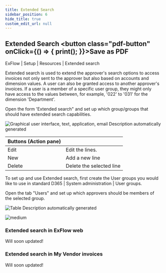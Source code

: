 ```yaml
---
title: Extended Search
sidebar_position: 6
hide_title: true
custom_edit_url: null
---
```

## Extended Search <button class="pdf-button" onClick={() => { print(); }}>Save as PDF</button>

ExFlow \| Setup \| Resources \| Extended search

Extended search is used to extend the approver's search options to access invoices not only sent to the approver but also based on accounts and dimension values. A user can also be granted access to another approver's invoices. If a user is a member of a specific user group, they might only have access to the values between, for example, '022' to '031' for the dimension 'Department'.

Open the form 'Extended search" and set up which group/groups that should have extended search capabilities.

![Graphical user interface, text, application, email Description automatically generated](@site/static/img/media/image67.png)

| Buttons (Action pane) | |
|:-|:-|
| Edit                  | Edit the lines.          |
| New                   | Add a new line           |
| Delete                | Delete the selected line |

To set up and use Extended search, first create the User groups you would like to use in standard D365 \| System administration \| User groups.

Open the tab "Users" and set up which approvers should be members of the selected group.

![Table Description automatically generated](@site/static/img/media/image68.png)

![medium](@site/static/img/media/image69.png)


### Extended search in ExFlow web

Will soon updated!

### Extended search in My Vendor invoices

Will soon updated!